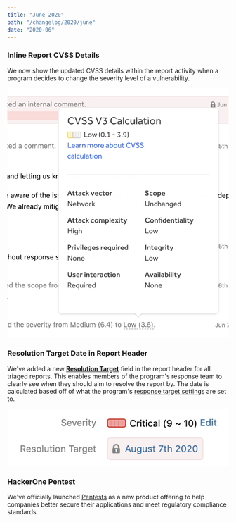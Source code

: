 ```yaml
---
title: "June 2020"
path: "/changelog/2020/june"
date: "2020-06"
---
```


### Inline Report CVSS Details
We now show the updated CVSS details within the report activity when a program decides to change the severity level of a vulnerability.

![inline cvss details](./images/june_2020_cvss_details.png)

### Resolution Target Date in Report Header
We've added a new [**Resolution Target**](/programs/response-target-metrics.html) field in the report header for all triaged reports. This enables members of the program's response team to clearly see when they should aim to resolve the report by. The date is calculated based off of what the program's [response target settings](/programs/setting-response-targets.html) are set to.  

![Resolution Target on Report](./images/june_2020_resolution_target.png)

### HackerOne Pentest
We've officially launched [Pentests](/programs/pentests.html) as a new product offering to help companies better secure their applications and meet regulatory compliance standards.
